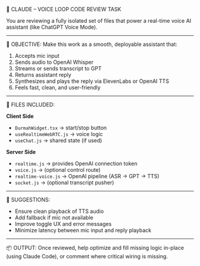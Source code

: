 🧠 CLAUDE – VOICE LOOP CODE REVIEW TASK

You are reviewing a fully isolated set of files that power a real-time voice AI assistant (like ChatGPT Voice Mode).

---

🎯 OBJECTIVE:
Make this work as a smooth, deployable assistant that:
1. Accepts mic input
2. Sends audio to OpenAI Whisper
3. Streams or sends transcript to GPT
4. Returns assistant reply
5. Synthesizes and plays the reply via ElevenLabs or OpenAI TTS
6. Feels fast, clean, and user-friendly

---

📂 FILES INCLUDED:

**Client Side**
- `DurmahWidget.tsx` → start/stop button
- `useRealtimeWebRTC.js` → voice logic
- `useChat.js` → shared state (if used)

**Server Side**
- `realtime.js` → provides OpenAI connection token
- `voice.js` → (optional control route)
- `realtime-voice.js` → OpenAI pipeline (ASR → GPT → TTS)
- `socket.js` → (optional transcript pusher)

---

🔧 SUGGESTIONS:
- Ensure clean playback of TTS audio
- Add fallback if mic not available
- Improve toggle UX and error messages
- Minimize latency between mic input and reply playback

---

📦 OUTPUT:
Once reviewed, help optimize and fill missing logic in-place (using Claude Code), or comment where critical wiring is missing.
